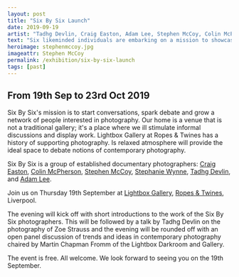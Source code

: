 ```yaml
---
layout: post
title: "Six By Six Launch"
date: 2019-09-19
artist: "Tadhg Devlin, Craig Easton, Adam Lee, Stephen McCoy, Colin McPherson, Stephanie Wynne"
text: "Six likeminded individuals are embarking on a mission to showcase small selections of the very best documentary photography in regular, short run exhibitions."
heroimage: stephenmccoy.jpg
imageattr: Stephen McCoy
permalink: /exhibition/six-by-six-launch
tags: [past]
---
```


## From 19th Sep to 23rd Oct 2019

Six By Six's mission is to start conversations, spark debate and grow a network of people interested in photography. Our home is a venue that is not a traditional gallery; it's a place where we ill stimulate informal discussions and display work. Lightbox Gallery at Ropes & Twines has a history of supporting photography. Is relaxed atmosphere will provide the ideal space to debate notions of contemporary photography. 

Six By Six is a group of established documentary photographers: [Craig Easton](https://www.craigeaston.com), [Colin McPherson](http://www.colinmcpherson.com), [Stephen McCoy](http://mccoywynne.co.uk), [Stephanie Wynne](http://mccoywynne.co.uk), [Tadhg Devlin](https://www.tadhgdevlin.com), and [Adam Lee](http://www.adamleephotography.com/Home.html).

Join us on Thursday 19th September at [Lightbox Gallery](https://lightbox.photo/gallery/), [Ropes & Twines](http://www.ropes-and-twines.co.uk), Liverpool.

The evening will kick off with short introductions to the work of the Six By Six photographers. This will be followed by a talk by Tadhg Devlin on the photography of Zoe Strauss and the evening will be rounded off with an open panel discussion of trends and ideas in contemporary photography chaired by Martin Chapman Fromm of the Lightbox Darkroom and Gallery.

The event is free. All welcome. We look forward to seeing you on the 19th September.
